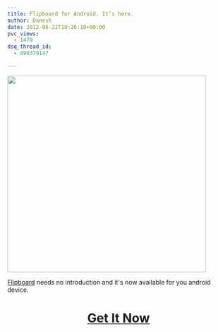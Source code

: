 ```yaml
---
title: Flipboard for Android. It’s here.
author: Danesh
date: 2012-06-22T10:26:10+00:00
pvc_views:
  - 1470
dsq_thread_id:
  - 890379147

---
```

<a href="https://play.google.com/store/apps/details?id=flipboard.app" rel="attachment wp-att-2538"><img loading="lazy" class="alignnone size-medium wp-image-2538" title="samsung_graphic.2" src="/wp-content/uploads/2012/06/samsung_graphic.21-450x445.jpg" alt="" width="450" height="445" srcset="/wp-content/uploads/2012/06/samsung_graphic.21-450x445.jpg 450w, /wp-content/uploads/2012/06/samsung_graphic.21.jpg 656w" sizes="(max-width: 450px) 100vw, 450px" /></a>

[Flipboard][1] needs no introduction and it's now available for you android device.

<h1 style="text-align: center;">
  <a href="https://play.google.com/store/apps/details?id=flipboard.app">Get It Now</a>
</h1>

 [1]: http://flipboard.com/ "Flipboard"